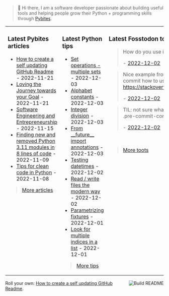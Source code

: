 > 👋 Hi there, I am a software developer passionate about building useful tools and helping people grow their Python + programming skills through <a href="https://pybit.es" target="_blank">Pybites</a>.

<table><tr><td valign="top" width="33%">

### Latest Pybites articles

<ul>

  <li><a href="https://pybit.es/articles/how-to-create-a-self-updating-github-readme/" target="_blank">How to create a self updating GitHub Readme</a> - 2022-11-21</li>

  <li><a href="https://pybit.es/articles/pp96-loving-the-journey-towards-your-goal/" target="_blank">Loving the Journey towards your Goal</a> - 2022-11-21</li>

  <li><a href="https://pybit.es/articles/pp95-software-engineering-and-entrepreneurship/" target="_blank">Software Engineering and Entrepreneurship</a> - 2022-11-15</li>

  <li><a href="https://pybit.es/articles/finding-new-and-removed-python-3-11-modules-in-8-lines-of-code/" target="_blank">Finding new and removed Python 3.11 modules in 8 lines of code</a> - 2022-11-09</li>

  <li><a href="https://pybit.es/articles/tips-for-clean-code-in-python/" target="_blank">Tips for clean code in Python</a> - 2022-11-08</li>

</ul>

> <a href="https://pybit.es/articles/" target="_blank">More articles</a>


</td><td valign="top" width="34%">

### Latest Python tips

<ul>

  <li><a href="https://github.com/bbelderbos/bobcodesit/blob/main/notes/20221203203246.md" target="_blank">Set operations - multiple sets</a> - 2022-12-03</li>

  <li><a href="https://github.com/bbelderbos/bobcodesit/blob/main/notes/20221203180451.md" target="_blank">Alphabet constants</a> - 2022-12-03</li>

  <li><a href="https://github.com/bbelderbos/bobcodesit/blob/main/notes/20221203175534.md" target="_blank">Integer division</a> - 2022-12-03</li>

  <li><a href="https://github.com/bbelderbos/bobcodesit/blob/main/notes/20221203173114.md" target="_blank">From __future__ import annotations</a> - 2022-12-03</li>

  <li><a href="https://github.com/bbelderbos/bobcodesit/blob/main/notes/20221202140835.md" target="_blank">Testing datetimes</a> - 2022-12-02</li>

  <li><a href="https://github.com/bbelderbos/bobcodesit/blob/main/notes/20221202131250.md" target="_blank">Read / write files the modern way</a> - 2022-12-02</li>

  <li><a href="https://github.com/bbelderbos/bobcodesit/blob/main/notes/20221201134231.md" target="_blank">Parametrizing fixtures</a> - 2022-12-01</li>

  <li><a href="https://github.com/bbelderbos/bobcodesit/blob/main/notes/20221201102028.md" target="_blank">Look for multiple indices in a list</a> - 2022-12-01</li>

</ul>

> <a href="https://github.com/bbelderbos/bobcodesit" target="_blank">More tips</a>


</td><td valign="top" width="33%">

### Latest Fosstodon toots


  <blockquote>
  <p>How do you use imports in <a class="mention hashtag" href="https://fosstodon.org/tags/Python" rel="tag">#<span>Python</span></a>? ...</p>
  - <a href="https://fosstodon.org/@bbelderbos/109444210117541505" target="_blank">2022-12-02</a>
  </blockquote>

  <blockquote>
  <p>Nice example from the creator of pre-commit how to use it with pytest: <br /><a href="https://stackoverflow.com/a/64014324" rel="nofollow noopener noreferrer" target="_blank"><span class="invisible">https://</span><span class="">stackoverflow.com/a/64014324</span><span class="invisible"></span></a></p>
  - <a href="https://fosstodon.org/@bbelderbos/109443213168399098" target="_blank">2022-12-02</a>
  </blockquote>

  <blockquote>
  <p>TIL: not sure what revs to put in your .pre-commit-config.yaml file? ...</p>
  - <a href="https://fosstodon.org/@bbelderbos/109442939237100196" target="_blank">2022-12-02</a>
  </blockquote>


<br>

> <a href="https://fosstodon.org/@bbelderbos" target="_blank">More toots</a>


</td></tr></table>

<a href="https://github.com/bbelderbos/bbelderbos/actions" target="_blank"><img src="https://github.com/bbelderbos/bbelderbos/workflows/Daily%20Update/badge.svg" align="right" alt="Build README"></a>Roll your own: <a href="https://pybit.es/articles/how-to-create-a-self-updating-github-readme/" target="_blank">How to create a self updating GitHub Readme</a>.